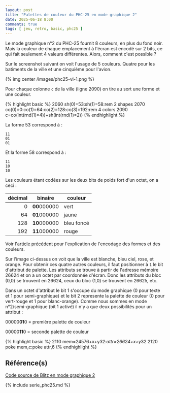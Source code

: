 ```yaml
---
layout: post
title: "Palettes de couleur du PHC-25 en mode graphique 2"
date: 2025-06-18 8:00
comments: true
tags: [ jeu, retro, basic, phc25 ]
---
```


Le mode graphique n°2 du PHC-25 fournit 8 couleurs, en plus du fond noir.
Mais la couleur de chaque emplacement à l'écran est encodé sur 2 bits, ce qui
fait seulement 4 valeurs différentes. Alors, comment c'est possible ?

<!-- more -->

Sur le screenshot suivant on voit l'usage de 5 couleurs. Quatre pour les batiments de
la ville et une cinquième pour l'avion.

{% img center /images/phc25-vi-1.png %}

Pour chaque colonne `c` de la ville (ligne 2090) on tire au sort une forme et une couleur.

{% highlight basic %}
    2060 sh(0)=53:sh(1)=58:rem 2 shapes
    2070 co(0)=0:co(1)=64:co(2)=128:co(3)=192:rem 4 colors
    2090 c=co(int(rnd(1)*4))+sh(int(rnd(1)*2))
{% endhighlight %}

La forme 53 correspond à :

    11
    01
    01

Et la forme 58 correspond à :

    11
    10
    10

Les couleurs étant codées sur les deux bits de poids fort d'un octet, on a ceci :

| décimal | binaire | couleur |
|-----:|---------|---------|
|   0  | **00**000000 | vert
|  64  | **01**000000 | jaune
| 128  | **10**000000 | bleu foncé
| 192  | **11**000000 | rouge


Voir l'[article précédent](/blog/2025/06/17/phc25-V/) pour l'explication de l'encodage des formes et des couleurs.

Sur l'image ci-dessus on voit que la ville est blanche, bleu ciel, rose, et orange.
Pour obtenir ces quatre autres couleurs, il faut positionner à `1` le bit d'attribut de palette.
Les attributs se trouve à partir de l'adresse mémoire 26624 et on a un octet par coordonnée d'écran.
Donc les attributs du bloc (0,0) se trouvent en 26624, ceux du bloc (1,0) se trouvent en 26625, etc.

Dans un octet d'attribut le bit 1 s'occupe du mode graphique (0 pour texte et 1 pour semi-graphique) et
le bit 2 represente la palette de couleur (0 pour vert-rouge et 1 pour blanc-orange).
Comme nous sommes en mode n°2/semi-graphique (bit 1 activé) il n'y a que deux possibilités pour un attribut :

00000**01**0 = première palette de couleur

00000**11**0 = seconde palette de couleur


{% highlight basic %}
    2110 mem=24576+x+y*32:attr=26624+x+y*32
    2120 poke mem,c:poke attr,6
{% endhighlight %}

## Référence(s)
[Code source de Blitz en mode graphique 2](https://github.com/lkdjiin/PHC-25/blob/main/basic/blitz2.bas)

{% include serie_phc25.md %}

